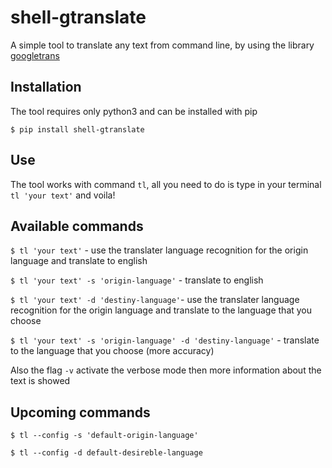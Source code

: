 # shell-gtranslate
A simple tool to translate any text from command line, by using the library [googletrans](https://github.com/ssut/py-googletrans)

## Installation
The tool requires only python3 and can be installed with pip

`$ pip install shell-gtranslate`

## Use
The tool works with command `tl`, all you need to do is type in your terminal `tl 'your text'` and voila!

## Available commands
`$ tl 'your text'` - use the translater language recognition for the origin language and translate to english

`$ tl 'your text' -s 'origin-language'` - translate to english

`$ tl 'your text' -d 'destiny-language'`- use the translater language recognition for the origin language and translate to the language that you choose

`$ tl 'your text' -s 'origin-language' -d 'destiny-language'` - translate to the language that you choose (more accuracy)

Also the flag `-v` activate the verbose mode then more information about the text is showed

## Upcoming commands
`$ tl --config -s 'default-origin-language'`

`$ tl --config -d default-desireble-language`
